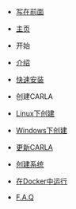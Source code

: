- [写在前面](README.md)

- [主页](00_home/00_README.md)

- 开始
- [介绍](01_getting_started/00_intro.md)
- [快速安装](01_getting_started/01_quick_install.md)
- 创建CARLA
- [Linux下创建](02_build/00_linux.md)
- [Windows下创建](02_build/01_win.md)
- [更新CARLA](02_build/02_update.md)
- [创建系统](02_build/03_sys.md)
- [在Docker中运行](02_build/04_docker.md)
- [F.A.Q](02_build/05_faq.md)